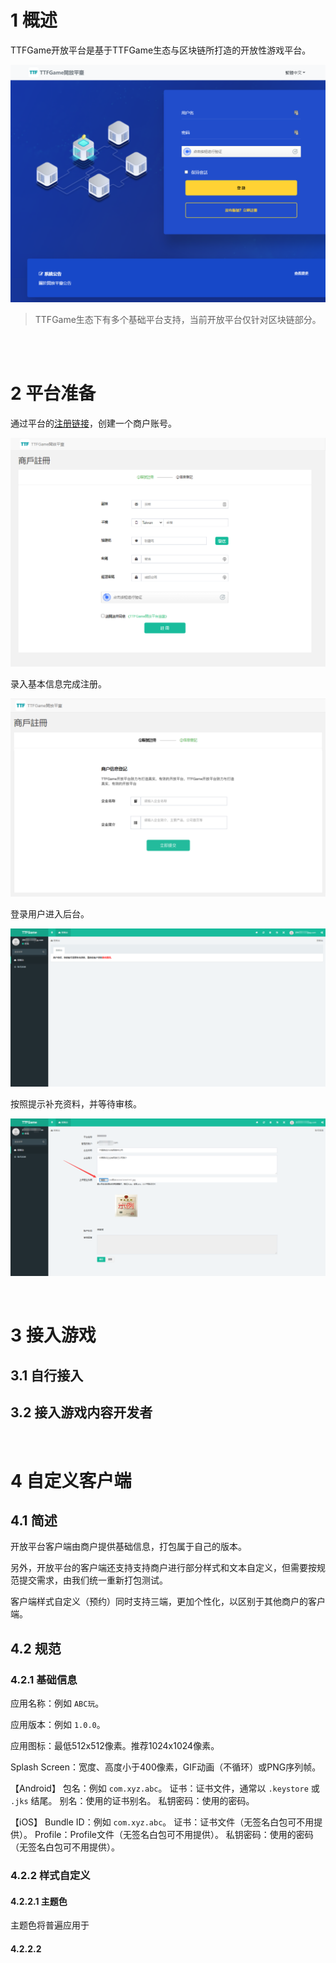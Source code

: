 # 1 概述

TTFGame开放平台是基于TTFGame生态与区块链所打造的开放性游戏平台。

![preview](./img/ttfgame_preview_01.png)

> TTFGame生态下有多个基础平台支持，当前开放平台仅针对区块链部分。

  <br />
  <br />

# 2 平台准备

通过平台的[注册链接](http://ttftest.dashgame.com/admin/index/merchat_register1)，创建一个商户账号。

![preview](./img/ttfgame_preview_02.png)

录入基本信息完成注册。

![preview](./img/ttfgame_preview_04.png)

登录用户进入后台。

![preview](./img/ttfgame_preview_99_b_0001.png)

按照提示补充资料，并等待审核。

![preview](./img/ttfgame_preview_99_b_0002.png)

  <br />

# 3 接入游戏

## 3.1 自行接入



## 3.2 接入游戏内容开发者



  <br />

# 4 自定义客户端

## 4.1 简述

开放平台客户端由商户提供基础信息，打包属于自己的版本。

另外，开放平台的客户端还支持支持商户进行部分样式和文本自定义，但需要按规范提交需求，由我们统一重新打包测试。

客户端样式自定义（预约）同时支持三端，更加个性化，以区别于其他商户的客户端。

## 4.2 规范

### 4.2.1 基础信息

应用名称：例如 `ABC玩`。

应用版本：例如 `1.0.0`。

应用图标：最低512x512像素。推荐1024x1024像素。

Splash Screen：宽度、高度小于400像素，GIF动画（不循环）或PNG序列帧。

【Android】
包名：例如 `com.xyz.abc`。
证书：证书文件，通常以 `.keystore` 或 `.jks` 结尾。
别名：使用的证书别名。
私钥密码：使用的密码。

【iOS】
Bundle ID：例如 `com.xyz.abc`。
证书：证书文件（无签名白包可不用提供）。
Profile：Profile文件（无签名白包可不用提供）。
私钥密码：使用的密码（无签名白包可不用提供）。

### 4.2.2 样式自定义

#### 4.2.2.1 主题色

主题色将普遍应用于

#### 4.2.2.2 

